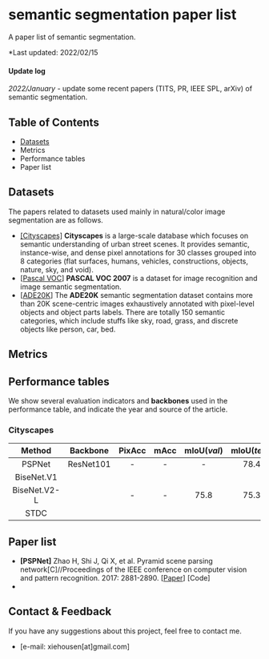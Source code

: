 # semantic segmentation paper list

A paper list of  semantic segmentation.

*Last updated: 2022/02/15

#### Update log

*2022/January* - update some recent papers (TITS, PR, IEEE SPL, arXiv) of  semantic segmentation.  

##

## Table of Contents

- [Datasets](https://github.com/xiehousen/semantic-segmentation_papers/edit/main/README.md#Datasets)
- Metrics
- Performance tables
- Paper list

##

## Datasets

The papers related to datasets used mainly in natural/color image segmentation are as follows.

- [[Cityscapes]](https://paperswithcode.com/dataset/cityscapes)  **Cityscapes** is a large-scale database which focuses on semantic understanding of urban street scenes. It provides semantic, instance-wise, and dense pixel annotations for 30 classes grouped into 8 categories (flat surfaces, humans, vehicles, constructions, objects, nature, sky, and void). 
- [[Pascal VOC](http://host.robots.ox.ac.uk/pascal/VOC/)] **PASCAL VOC 2007** is a dataset for image recognition and image semantic segmentation.
- [[ADE20K](https://groups.csail.mit.edu/vision/datasets/ADE20K/)] The **ADE20K** semantic segmentation dataset contains more than 20K scene-centric images exhaustively annotated with pixel-level objects and object parts labels. There are totally 150 semantic categories, which include stuffs like sky, road, grass, and discrete objects like person, car, bed.

##

## Metrics

##

## Performance tables

We show several evaluation indicators and **backbones** used in the performance table, and indicate the year and source of the article.

### Cityscapes

|    Method    | Backbone  | PixAcc | mAcc | mIoU(*val*) | mIoU(*test*) | f.w.IOU | Published | Year |
| :----------: | :-------: | :----: | :--: | :---------: | :----------: | :-----: | :-------: | ---- |
|    PSPNet    | ResNet101 |   -    |  -   |      -      |     78.4     |    -    |   CVPR    | 2017 |
|  BiseNet.V1  |           |        |      |             |              |         |           |      |
| BiseNet.V2-L |           |   -    |  -   |    75.8     |     75.3     |    -    |           | 2020 |
|     STDC     |           |        |      |             |              |         |           |      |








##

## Paper list

- **[PSPNet]** Zhao H, Shi J, Qi X, et al. Pyramid scene parsing network[C]//Proceedings of the IEEE conference on computer vision and pattern recognition. 2017: 2881-2890. [[Paper](https://openaccess.thecvf.com/content_cvpr_2017/html/Zhao_Pyramid_Scene_Parsing_CVPR_2017_paper.html)] [Code]
- 

## Contact & Feedback

If you have any suggestions about this project, feel free to contact me.

- [e-mail: xiehousen[at]gmail.com]
